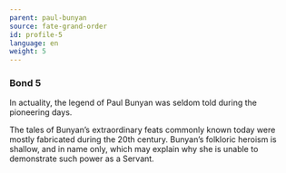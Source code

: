 ```yaml
---
parent: paul-bunyan
source: fate-grand-order
id: profile-5
language: en
weight: 5
---
```


### Bond 5

In actuality, the legend of Paul Bunyan was seldom told during the pioneering days.

The tales of Bunyan’s extraordinary feats commonly known today were mostly fabricated during the 20th century. Bunyan’s folkloric heroism is shallow, and in name only, which may explain why she is unable to demonstrate such power as a Servant.
